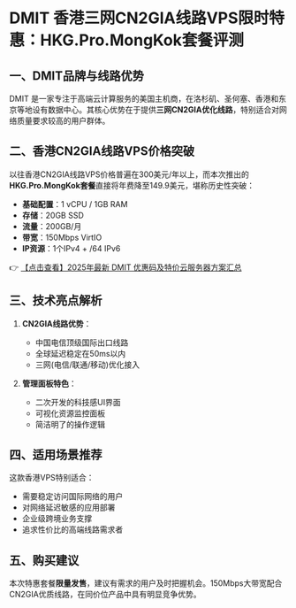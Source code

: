 # DMIT 香港三网CN2GIA线路VPS限时特惠：HKG.Pro.MongKok套餐评测

## 一、DMIT品牌与线路优势
DMIT 是一家专注于高端云计算服务的美国主机商，在洛杉矶、圣何塞、香港和东京等地设有数据中心。其核心优势在于提供**三网CN2GIA优化线路**，特别适合对网络质量要求较高的用户群体。

## 二、香港CN2GIA线路VPS价格突破
以往香港CN2GIA线路VPS价格普遍在300美元/年以上，而本次推出的**HKG.Pro.MongKok套餐**直接将年费降至149.9美元，堪称历史性突破：

- **基础配置**：1 vCPU / 1GB RAM
- **存储**：20GB SSD
- **流量**：200GB/月
- **带宽**：150Mbps VirtIO
- **IP资源**：1个IPv4 + /64 IPv6

👉 [【点击查看】2025年最新 DMIT 优惠码及特价云服务器方案汇总](https://bit.ly/dmit_coupon)

## 三、技术亮点解析
1. **CN2GIA线路优势**：
   - 中国电信顶级国际出口线路
   - 全球延迟稳定在50ms以内
   - 三网(电信/联通/移动)优化接入

2. **管理面板特色**：
   - 二次开发的科技感UI界面
   - 可视化资源监控面板
   - 简洁明了的操作逻辑

## 四、适用场景推荐
这款香港VPS特别适合：
- 需要稳定访问国际网络的用户
- 对网络延迟敏感的应用部署
- 企业级跨境业务支撑
- 追求性价比的高端线路需求者

## 五、购买建议
本次特惠套餐**限量发售**，建议有需求的用户及时把握机会。150Mbps大带宽配合CN2GIA优质线路，在同价位产品中具有明显竞争优势。